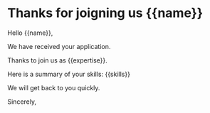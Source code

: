 # Thanks for joigning us {{name}}

Hello {{name}},

We have received your application.

Thanks to join us as {{expertise}}.

Here is a summary of your skills: {{skills}}

We will get back to you quickly.

Sincerely,
